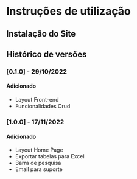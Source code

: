 # Instruções de utilização

## Instalação do Site



## Histórico de versões

### [0.1.0] - 29/10/2022
#### Adicionado
- Layout Front-end
- Funcionalidades Crud

### [1.0.0] - 17/11/2022
#### Adicionado
- Layout Home Page
- Exportar tabelas para Excel
- Barra de pesquisa
- Email para suporte